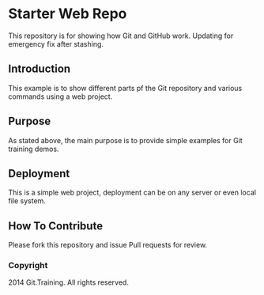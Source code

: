 # Starter Web Repo

This repository is for showing how Git and GitHub work. Updating for emergency fix after stashing.

## Introduction

This example is to show different parts pf the Git repository and various commands using a web project.

## Purpose

As stated above, the main purpose is to provide simple examples for Git training demos.

## Deployment

This is a simple web project, deployment can be on any server or even local file system.

## How To Contribute

Please fork this repository and issue Pull requests for review.

### Copyright

2014 Git.Training. All rights reserved.
